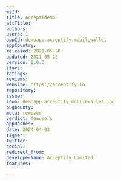 ```yaml
---
wsId: 
title: Acceptidemo
altTitle: 
authors: 
users: 1
appId: demoapp.acceptify.mobilewallet
appCountry: 
released: 2021-05-28
updated: 2021-05-28
version: 0.0.3
stars: 
ratings: 
reviews: 
website: https://acceptify.io
repository: 
issue: 
icon: demoapp.acceptify.mobilewallet.jpg
bugbounty: 
meta: removed
verdict: fewusers
appHashes: 
date: 2024-04-03
signer: 
twitter: 
social: 
redirect_from: 
developerName: Acceptify Limited
features: 

---
```


